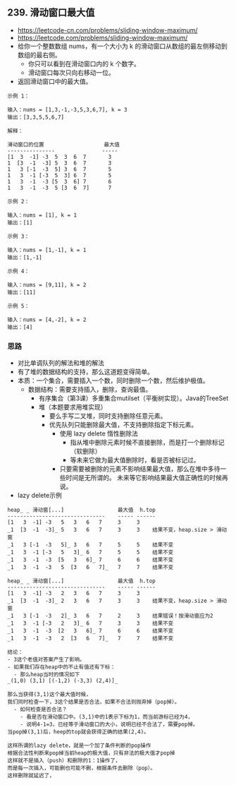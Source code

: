 ## 239. 滑动窗口最大值
- https://leetcode-cn.com/problems/sliding-window-maximum/
- https://leetcode.com/problems/sliding-window-maximum/
- 给你一个整数数组 nums，有一个大小为 k 的滑动窗口从数组的最左侧移动到数组的最右侧。
  - 你只可以看到在滑动窗口内的 k 个数字。
  - 滑动窗口每次只向右移动一位。
- 返回滑动窗口中的最大值。


```
示例 1：

输入：nums = [1,3,-1,-3,5,3,6,7], k = 3
输出：[3,3,5,5,6,7]

解释：

滑动窗口的位置                   最大值
---------------               -----
[1  3  -1] -3  5  3  6  7       3
1  [3  -1  -3] 5  3  6  7       3
1   3 [-1  -3  5] 3  6  7       5
1   3  -1 [-3  5  3] 6  7       5
1   3  -1  -3 [5  3  6] 7       6
1   3  -1  -3  5 [3  6  7]      7
```
```
示例 2：

输入：nums = [1], k = 1
输出：[1]
```
```
示例 3：

输入：nums = [1,-1], k = 1
输出：[1,-1]
```
```
示例 4：

输入：nums = [9,11], k = 2
输出：[11]
```
```
示例 5：

输入：nums = [4,-2], k = 2
输出：[4]
```
### 思路

- 对比单调队列的解法和堆的解法
 - 有了堆的数据结构的支持，那么这道题变得简单。
- 本质：一个集合，需要插入一个数，同时删除一个数，然后维护极值。
  - 数据结构：需要支持插入，删除，查询最值。
    - 有序集合（第3课）多重集合mutilset（平衡树实现）。Java的TreeSet
    - 堆（本题要求用堆实现）
       - 要么手写二叉堆，同时支持删除任意元素。
       - 优先队列只能删除最大值，不支持删除指定下标元素。
          - 使用 lazy delete 惰性删除法
              - 指从堆中删除元素时候不直接删除，而是打一个删除标记（软删除）
              - 等未来它做为最大值删除时，看是否被标记过。
          - 只要需要被删除的元素不影响结果最大值，那么在堆中多待一些时间是无所谓的。
            未来等它影响结果最大值正确性的时候再说。  
- lazy delete示例
```
heap_ _ 滑动窗[...]                 最大值  h.top
-------------------------------    ----- ------
[1   3  -1] -3   5   3   6   7     3     3
_1  [3  -1  -3]_ 5   3   6   7     3     3    结果不变，heap.size > 滑动窗
_1   3 [-1  -3   5]_ 3   6   7     5     5    结果不变
_1   3  -1 [-3   5   3]_ 6   7     5     5    结果不变
_1   3  -1  -3  [5   3   6]_ 7     6     6    结果不变
_1   3  -1  -3   5  [3   6   7]_   7     7    结果不变

heap_ _ 滑动窗[...]                 最大值  h.top
-------------------------------    ----- ------
[1   3  -1] -3   2   3   6   7     3     3
_1  [3  -1  -3]_ 2   3   6   7     3     3    结果不变，heap.size > 滑动窗
_1   3 [-1  -3   2]_ 3   6   7     2     3    结果错误！按滑动窗应为2
_1   3  -1 [-3   2   3]_ 6   7     3     3    结果不变 
_1   3  -1  -3  [2   3   6]_ 7     6     6    结果不变 
_1   3  -1  -3   2  [3   6   7]_   7     7    结果不变

结论：
- 3这个老值对答案产生了影响。
- 如果我们存在heap中的不止有值还有下标：
  - 那么heap当时的情况如下
_(1,0) (3,1) [(-1,2) (-3,3) (2,4)]_ 

那么当获得(3,1)这个最大值时候，
我们同时检查一下，3这个结果是否合法，如果不合法则抛弃掉（pop掉）。
  - 如何检查是否合法？
    - 看是否在滑动窗口中。(3,1)中的1表示下标为1，而当前游标已经为4，
    - 说明4-1=3，已经等于滑动窗口的大小，说明已经不合法了，需要pop掉。
当pop掉(3,1)后，heep的top就会获得正确的结果(2,4)。

这样所谓的lazy delete，就是一个加了条件判断的pop操作
根据合法性判断来pop掉当前heap的极大值，只有非法的极大值才pop掉
这样就不是插入（push）和删除的1：1操作了，
而是每一次插入，可能删也可能不删，根据条件去删除（pop）。
这样删除就延迟了，
```  